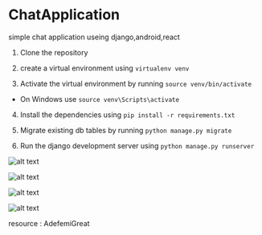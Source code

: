 # ChatApplication
simple chat application useing django,android,react

1. Clone the repository

2. create a virtual environment using `virtualenv venv`

3. Activate the virtual environment by running `source venv/bin/activate`

- On Windows use `source venv\Scripts\activate`

4. Install the dependencies using `pip install -r requirements.txt`

5. Migrate existing db tables by running `python manage.py migrate`

6. Run the django development server using `python manage.py runserver`


![alt text](https://alisamadzadeh.ir/chatapi/Screenshot_2021-05-04%20Chat%20API.png)

![alt text](https://alisamadzadeh.ir/chatapi/Screenshot_2021-05-04%20Add%20favorite%20Django%20site%20admin.png)

![alt text](https://alisamadzadeh.ir/chatapi/Screenshot_2021-05-04%20Add%20jwt%20Django%20site%20admin.png)

![alt text](https://alisamadzadeh.ir/chatapi/Screenshot_2021-05-04%20alisamadzadeh%20Change%20custom%20user%20Django%20site%20admin.png)

resource : AdefemiGreat
